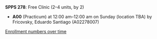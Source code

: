 **SPPS 278**: Free Clinic (2–4 units, by 2)

- **A00** (Practicum) at 12:00 am–12:00 am on Sunday (location TBA) by Fricovsky, Eduardo Santiago (A02278007)

[Enrollment numbers over time](./SPPS278.tsv)
